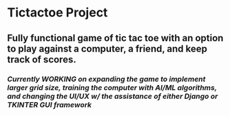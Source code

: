 # Tictactoe Project

## Fully functional game of tic tac toe with an option to play against a computer, a friend, and keep track of scores.

### *Currently WORKING on expanding the game to implement larger grid size, training the computer with AI/ML algorithms, and changing the UI/UX w/ the assistance of either Django or TKINTER GUI framework*
